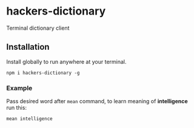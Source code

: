 # hackers-dictionary
Terminal dictionary client

## Installation
Install globally to run anywhere at your terminal.

```
npm i hackers-dictionary -g 
```

### Example
Pass desired word after ```mean``` command, to learn meaning of __intelligence__ run this:
```
mean intelligence
```

